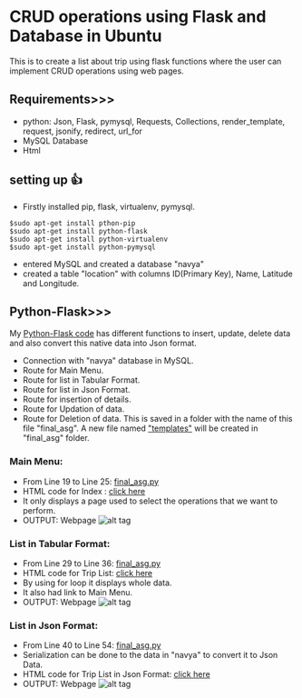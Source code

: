 # CRUD operations using Flask and Database in Ubuntu
   This is to create a list about trip using flask functions where the user can implement CRUD operations using web pages.
   
## Requirements>>>

- python: Json, Flask, pymysql, Requests, Collections, render_template, request, jsonify, redirect, url_for
- MySQL Database
- Html


## setting up :+1:
- Firstly installed pip, flask, virtualenv, pymysql.
```
$sudo apt-get install pthon-pip
$sudo apt-get install python-flask
$sudo apt-get install python-virtualenv
$sudo apt-get install python-pymysql
```
- entered MySQL and created a database "navya" 
- created a table "location" with columns ID(Primary Key), Name, Latitude and Longitude.


## Python-Flask>>>

My [Python-Flask code](https://github.com/navyadamisetti/Flask-Database-Operations/blob/master/final_asg.py) has different functions to insert, update, delete data and also convert this native data into Json format.
- Connection with "navya" database in MySQL.
- Route for Main Menu.
- Route for list in Tabular Format.
- Route for list in Json Format.
- Route for insertion of details.
- Route for Updation of data.
- Route for Deletion of data.
This is saved in a folder with the name of this file "final_asg".
A new file named ["templates"](https://github.com/navyadamisetti/Flask-Database-Operations/tree/master/templates) will be created in "final_asg" folder.

### Main Menu:

- From Line 19 to Line 25: [final_asg.py](https://github.com/navyadamisetti/Flask-Database-Operations/blob/master/final_asg.py)
- HTML code for Index : [click here](https://github.com/navyadamisetti/Flask-Database-Operations/blob/master/templates/index.html)
- It only displays a page used to select the operations that we want to perform.
- OUTPUT: Webpage
![alt tag](https://github.com/navyadamisetti/Flask-Database-Operations/blob/master/Outputss/index.png)

### List in Tabular Format:

- From Line 29 to Line 36: [final_asg.py](https://github.com/navyadamisetti/Flask-Database-Operations/blob/master/final_asg.py)
- HTML code for Trip List: [click here](https://github.com/navyadamisetti/Flask-Database-Operations/blob/master/templates/list.html)
- By using for loop it displays whole data.
- It also had link to Main Menu.
- OUTPUT: Webpage
![alt tag](https://github.com/navyadamisetti/Flask-Database-Operations/blob/master/Outputss/triplist.png)

### List in Json Format:

- From Line 40 to Line 54: [final_asg.py](https://github.com/navyadamisetti/Flask-Database-Operations/blob/master/final_asg.py)
- Serialization can be done to the data in "navya" to convert it to Json Data.
- HTML code for Trip List in Json Format: [click here](https://github.com/navyadamisetti/Flask-Database-Operations/blob/master/templates/jsonlist.html)
- OUTPUT: Webpage
![alt tag](https://github.com/navyadamisetti/Flask-Database-Operations/blob/master/Outputss/json.png)
